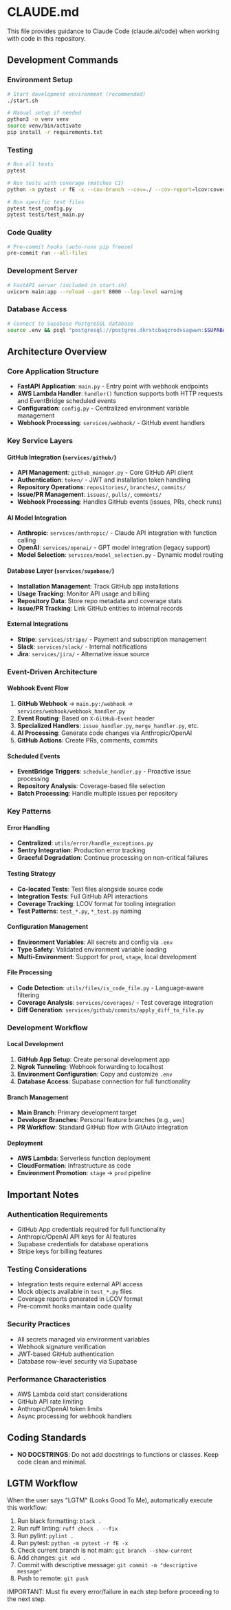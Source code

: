 # CLAUDE.md

This file provides guidance to Claude Code (claude.ai/code) when working with code in this repository.

## Development Commands

### Environment Setup

```bash
# Start development environment (recommended)
./start.sh

# Manual setup if needed
python3 -m venv venv
source venv/bin/activate
pip install -r requirements.txt
```

### Testing

```bash
# Run all tests
pytest

# Run tests with coverage (matches CI)
python -m pytest -r fE -x --cov-branch --cov=./ --cov-report=lcov:coverage/lcov.info

# Run specific test files
pytest test_config.py
pytest tests/test_main.py
```

### Code Quality

```bash
# Pre-commit hooks (auto-runs pip freeze)
pre-commit run --all-files
```

### Development Server

```bash
# FastAPI server (included in start.sh)
uvicorn main:app --reload --port 8000 --log-level warning
```

### Database Access

```bash
# Connect to Supabase PostgreSQL database
source .env && psql "postgresql://postgres.dkrxtcbaqzrodvsagwwn:$SUPABASE_DB_PASSWORD@aws-0-us-west-1.pooler.supabase.com:6543/postgres"
```

## Architecture Overview

### Core Application Structure

- **FastAPI Application**: `main.py` - Entry point with webhook endpoints
- **AWS Lambda Handler**: `handler()` function supports both HTTP requests and EventBridge scheduled events
- **Configuration**: `config.py` - Centralized environment variable management
- **Webhook Processing**: `services/webhook/` - GitHub event handlers

### Key Service Layers

#### GitHub Integration (`services/github/`)

- **API Management**: `github_manager.py` - Core GitHub API client
- **Authentication**: `token/` - JWT and installation token handling
- **Repository Operations**: `repositories/`, `branches/`, `commits/`
- **Issue/PR Management**: `issues/`, `pulls/`, `comments/`
- **Webhook Processing**: Handles GitHub events (issues, PRs, check runs)

#### AI Model Integration

- **Anthropic**: `services/anthropic/` - Claude API integration with function calling
- **OpenAI**: `services/openai/` - GPT model integration (legacy support)
- **Model Selection**: `services/model_selection.py` - Dynamic model routing

#### Database Layer (`services/supabase/`)

- **Installation Management**: Track GitHub app installations
- **Usage Tracking**: Monitor API usage and billing
- **Repository Data**: Store repo metadata and coverage stats
- **Issue/PR Tracking**: Link GitHub entities to internal records

#### External Integrations

- **Stripe**: `services/stripe/` - Payment and subscription management
- **Slack**: `services/slack/` - Internal notifications
- **Jira**: `services/jira/` - Alternative issue source

### Event-Driven Architecture

#### Webhook Event Flow

1. **GitHub Webhook** → `main.py:/webhook` → `services/webhook/webhook_handler.py`
2. **Event Routing**: Based on `X-GitHub-Event` header
3. **Specialized Handlers**: `issue_handler.py`, `merge_handler.py`, etc.
4. **AI Processing**: Generate code changes via Anthropic/OpenAI
5. **GitHub Actions**: Create PRs, comments, commits

#### Scheduled Events

- **EventBridge Triggers**: `schedule_handler.py` - Proactive issue processing
- **Repository Analysis**: Coverage-based file selection
- **Batch Processing**: Handle multiple issues per repository

### Key Patterns

#### Error Handling

- **Centralized**: `utils/error/handle_exceptions.py`
- **Sentry Integration**: Production error tracking
- **Graceful Degradation**: Continue processing on non-critical failures

#### Testing Strategy

- **Co-located Tests**: Test files alongside source code
- **Integration Tests**: Full GitHub API interactions
- **Coverage Tracking**: LCOV format for tooling integration
- **Test Patterns**: `test_*.py`, `*_test.py` naming

#### Configuration Management

- **Environment Variables**: All secrets and config via `.env`
- **Type Safety**: Validated environment variable loading
- **Multi-Environment**: Support for `prod`, `stage`, local development

#### File Processing

- **Code Detection**: `utils/files/is_code_file.py` - Language-aware filtering
- **Coverage Analysis**: `services/coverages/` - Test coverage integration
- **Diff Generation**: `services/github/commits/apply_diff_to_file.py`

### Development Workflow

#### Local Development

1. **GitHub App Setup**: Create personal development app
2. **Ngrok Tunneling**: Webhook forwarding to localhost
3. **Environment Configuration**: Copy and customize `.env`
4. **Database Access**: Supabase connection for full functionality

#### Branch Management

- **Main Branch**: Primary development target
- **Developer Branches**: Personal feature branches (e.g., `wes`)
- **PR Workflow**: Standard GitHub flow with GitAuto integration

#### Deployment

- **AWS Lambda**: Serverless function deployment
- **CloudFormation**: Infrastructure as code
- **Environment Promotion**: `stage` → `prod` pipeline

## Important Notes

### Authentication Requirements

- GitHub App credentials required for full functionality
- Anthropic/OpenAI API keys for AI features
- Supabase credentials for database operations
- Stripe keys for billing features

### Testing Considerations

- Integration tests require external API access
- Mock objects available in `test_*.py` files
- Coverage reports generated in LCOV format
- Pre-commit hooks maintain code quality

### Security Practices

- All secrets managed via environment variables
- Webhook signature verification
- JWT-based GitHub authentication
- Database row-level security via Supabase

### Performance Characteristics

- AWS Lambda cold start considerations
- GitHub API rate limiting
- Anthropic/OpenAI token limits
- Async processing for webhook handlers

## Coding Standards

- **NO DOCSTRINGS**: Do not add docstrings to functions or classes. Keep code clean and minimal.

## LGTM Workflow

When the user says "LGTM" (Looks Good To Me), automatically execute this workflow:

1. Run black formatting: `black .`
2. Run ruff linting: `ruff check . --fix`
3. Run pylint: `pylint .`
4. Run pytest: `python -m pytest -r fE -x`
5. Check current branch is not main: `git branch --show-current`
6. Add changes: `git add .`
7. Commit with descriptive message: `git commit -m "descriptive message"`
8. Push to remote: `git push`

IMPORTANT: Must fix every error/failure in each step before proceeding to the next step.
